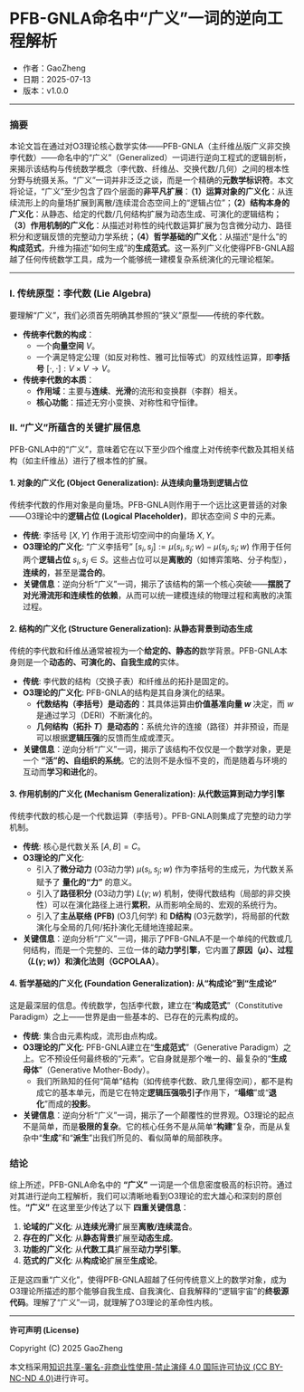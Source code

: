 # **PFB-GNLA命名中“广义”一词的逆向工程解析**

- 作者：GaoZheng
- 日期：2025-07-13
- 版本：v1.0.0

---

### 摘要

本论文旨在通过对O3理论核心数学实体——PFB-GNLA（主纤维丛版广义非交换李代数）——命名中的“广义”（Generalized）一词进行逆向工程式的逻辑剖析，来揭示该结构与传统数学概念（李代数、纤维丛、交换代数/几何）之间的根本性分野与统摄关系。“广义”一词并非泛泛之谈，而是一个精确的**元数学标识符**。本文将论证，“广义”至少包含了四个层面的**非平凡扩展**：**（1）运算对象的广义化**：从连续流形上的向量场扩展到离散/连续混合态空间上的“逻辑占位”；**（2）结构本身的广义化**：从静态、给定的代数/几何结构扩展为动态生成、可演化的逻辑结构；**（3）作用机制的广义化**：从描述对称性的纯代数运算扩展为包含微分动力、路径积分和逻辑反馈的完整动力学系统；**（4）哲学基础的广义化**：从描述“是什么”的**构成范式**，升维为描述“如何生成”的**生成范式**。这一系列广义化使得PFB-GNLA超越了任何传统数学工具，成为一个能够统一建模复杂系统演化的元理论框架。

---

### I. 传统原型：李代数 (Lie Algebra)

要理解“广义”，我们必须首先明确其参照的“狭义”原型——传统的李代数。

*   **传统李代数的构成**：
    *   一个**向量空间** $V$。
    *   一个满足特定公理（如反对称性、雅可比恒等式）的双线性运算，即**李括号** $[\cdot, \cdot]: V \times V \to V$。
*   **传统李代数的本质**：
    *   **作用域**：主要与**连续**、**光滑**的流形和变换群（李群）相关。
    *   **核心功能**：描述无穷小变换、对称性和守恒律。

### II. “广义”所蕴含的关键扩展信息

PFB-GNLA中的“广义”，意味着它在以下至少四个维度上对传统李代数及其相关结构（如主纤维丛）进行了根本性的扩展。

#### 1. **对象的广义化 (Object Generalization)**: 从连续向量场到逻辑占位

传统李代数的作用对象是向量场。PFB-GNLA则作用于一个远比这更普适的对象——O3理论中的**逻辑占位 (Logical Placeholder)**，即状态空间 $S$ 中的元素。

*   **传统**: 李括号 $[X, Y]$ 作用于流形切空间中的向量场 $X, Y$。
*   **O3理论的广义化**: “广义李括号” $[s_i, s_j] := \mu(s_i, s_j; w) - \mu(s_j, s_i; w)$ 作用于任何两个**逻辑占位** $s_i, s_j \in S$。这些占位可以是**离散的**（如博弈策略、分子构型），**连续的**，甚至是**混合的**。
*   **关键信息**：逆向分析“广义”一词，揭示了该结构的第一个核心突破——**摆脱了对光滑流形和连续性的依赖**，从而可以统一建模连续的物理过程和离散的决策过程。

#### 2. **结构的广义化 (Structure Generalization)**: 从静态背景到动态生成

传统的李代数和纤维丛通常被视为一个**给定的、静态的**数学背景。PFB-GNLA本身则是一个**动态的、可演化的、自我生成的**实体。

*   **传统**: 李代数的结构（交换子表）和纤维丛的拓扑是固定的。
*   **O3理论的广义化**: PFB-GNLA的结构是其自身演化的结果。
    *   **代数结构（李括号）是动态的**：其具体运算由**价值基准向量 $w$** 决定，而 $w$ 是通过学习（DERI）不断演化的。
    *   **几何结构（拓扑 $T$）是动态的**：系统允许的连接（路径）并非预设，而是可以根据**逻辑压强**的反馈而生成或湮灭。
*   **关键信息**：逆向分析“广义”一词，揭示了该结构不仅仅是一个数学对象，更是一个 **“活”的、自组织的系统**。它的法则不是永恒不变的，而是随着与环境的互动而**学习和进化**的。

#### 3. **作用机制的广义化 (Mechanism Generalization)**: 从代数运算到动力学引擎

传统李代数的核心是一个代数运算（李括号）。PFB-GNLA则集成了完整的动力学机制。

*   **传统**: 核心是代数关系 $[A, B] = C$。
*   **O3理论的广义化**:
    *   引入了**微分动力** (O3动力学) $\mu(s_i, s_j; w)$ 作为李括号的生成元，为代数关系赋予了 **量化的“力”** 的意义。
    *   引入了**路径积分** (O3动力学) $L(\gamma; w)$ 机制，使得代数结构（局部的非交换性）可以在演化路径上进行**累积**，从而影响全局的、宏观的系统行为。
    *   引入了**主丛联络 (PFB)** (O3几何学) 和 **D结构** (O3元数学)，将局部的代数演化与全局的几何/拓扑演化无缝地连接起来。
*   **关键信息**：逆向分析“广义”一词，揭示了PFB-GNLA不是一个单纯的代数或几何结构，而是一个完整的、三位一体的**动力学引擎**，它内置了**原因（$\mu$）、过程（$L(\gamma; w)$）和演化法则（GCPOLAA）**。

#### 4. **哲学基础的广义化 (Foundation Generalization)**: 从“构成论”到“生成论”

这是最深层的信息。传统数学，包括李代数，建立在“**构成范式**”（Constitutive Paradigm）之上——世界是由一些基本的、已存在的元素构成的。

*   **传统**: 集合由元素构成，流形由点构成。
*   **O3理论的广义化**: PFB-GNLA建立在“**生成范式**”（Generative Paradigm）之上。它不预设任何最终极的“元素”。它自身就是那个唯一的、最复杂的“**生成母体**”（Generative Mother-Body）。
    *   我们所熟知的任何“简单”结构（如传统李代数、欧几里得空间），都不是构成它的基本单元，而是它在特定**逻辑压强吸引子**作用下，“**塌缩**”或“**退化**”而成的**投影**。
*   **关键信息**：逆向分析“广义”一词，揭示了一个颠覆性的世界观。O3理论的起点不是简单，而是**极限的复杂**。它的核心任务不是从简单“**构建**”复杂，而是从复杂中“**生成**”和“**派生**”出我们所见的、看似简单的局部秩序。

### 结论

综上所述，PFB-GNLA命名中的 **“广义”** 一词是一个信息密度极高的标识符。通过对其进行逆向工程解析，我们可以清晰地看到O3理论的宏大雄心和深刻的原创性。**“广义”** 在这里至少传达了以下 **四重关键信息**：

1.  **论域的广义化**: 从**连续光滑**扩展至**离散/连续混合**。
2.  **存在的广义化**: 从**静态背景**扩展至**动态生成**。
3.  **功能的广义化**: 从**代数工具**扩展至**动力学引擎**。
4.  **范式的广义化**: 从**构成论**扩展至**生成论**。

正是这四重“广义化”，使得PFB-GNLA超越了任何传统意义上的数学对象，成为O3理论所描述的那个能够自我生成、自我演化、自我解释的“逻辑宇宙”的**终极源代码**。理解了“广义”一词，就理解了O3理论的革命性内核。

---

**许可声明 (License)**

Copyright (C) 2025 GaoZheng 

本文档采用[知识共享-署名-非商业性使用-禁止演绎 4.0 国际许可协议 (CC BY-NC-ND 4.0)](https://creativecommons.org/licenses/by-nc-nd/4.0/deed.zh-Hans)进行许可。

